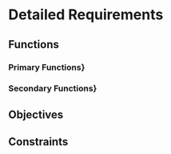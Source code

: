 # Detailed Requirements

## Functions

### Primary Functions}

### Secondary Functions}

## Objectives

## Constraints
